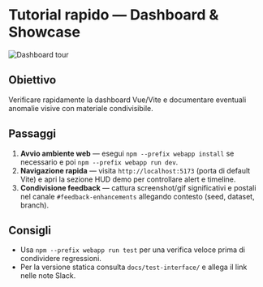 # Tutorial rapido — Dashboard & Showcase

![Dashboard tour](../../assets/tutorials/dashboard-tour.svg)

## Obiettivo
Verificare rapidamente la dashboard Vue/Vite e documentare eventuali anomalie visive con materiale condivisibile.

## Passaggi
1. **Avvio ambiente web** — esegui `npm --prefix webapp install` se necessario e poi `npm --prefix webapp run dev`.
2. **Navigazione rapida** — visita `http://localhost:5173` (porta di default Vite) e apri la sezione HUD demo per controllare alert e timeline.
3. **Condivisione feedback** — cattura screenshot/gif significativi e postali nel canale `#feedback-enhancements` allegando contesto (seed, dataset, branch).

## Consigli
- Usa `npm --prefix webapp run test` per una verifica veloce prima di condividere regressioni.
- Per la versione statica consulta `docs/test-interface/` e allega il link nelle note Slack.
